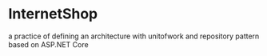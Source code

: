 # InternetShop
a practice of defining an architecture with unitofwork and repository pattern based on ASP.NET Core
